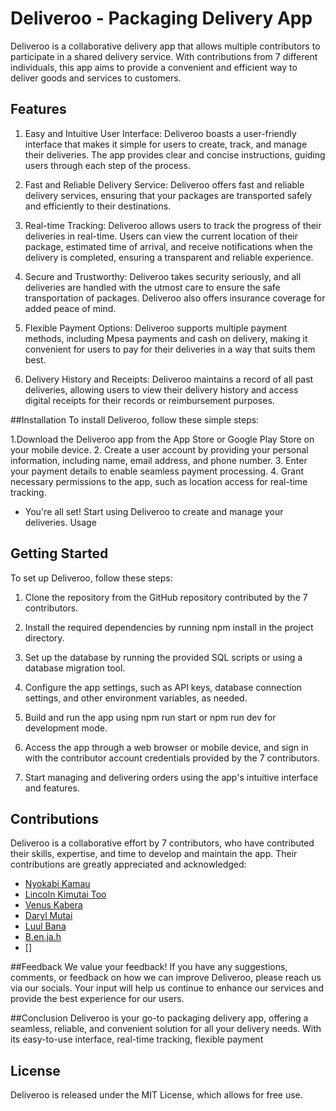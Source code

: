 # Deliveroo - Packaging Delivery App
Deliveroo is a collaborative delivery app that allows multiple contributors to participate in a shared delivery service. With contributions from 7 different individuals, this app aims to provide a convenient and efficient way to deliver goods and services to customers.

## Features
1. Easy and Intuitive User Interface: Deliveroo boasts a user-friendly interface that makes it simple for users to create, track, and manage their deliveries. The app provides clear and concise instructions, guiding users through each step of the process.

2. Fast and Reliable Delivery Service: Deliveroo offers fast and reliable delivery services, ensuring that your packages are transported safely and efficiently to their destinations.

3. Real-time Tracking: Deliveroo allows users to track the progress of their deliveries in real-time. Users can view the current location of their package, estimated time of arrival, and receive notifications when the delivery is completed, ensuring a transparent and reliable experience.

4. Secure and Trustworthy: Deliveroo takes security seriously, and all deliveries are handled with the utmost care to ensure the safe transportation of packages. Deliveroo also offers insurance coverage for added peace of mind.

5. Flexible Payment Options: Deliveroo supports multiple payment methods, including Mpesa payments and cash on delivery, making it convenient for users to pay for their deliveries in a way that suits them best.

6. Delivery History and Receipts: Deliveroo maintains a record of all past deliveries, allowing users to view their delivery history and access digital receipts for their records or reimbursement purposes.

##Installation
To install Deliveroo, follow these simple steps:

1.Download the Deliveroo app from the App Store or Google Play Store on your mobile device.
2. Create a user account by providing your personal information, including name, email address, and phone number.
3. Enter your payment details to enable seamless payment processing.
4. Grant necessary permissions to the app, such as location access for real-time tracking.
- You're all set! Start using Deliveroo to create and manage your deliveries.
Usage

## Getting Started
To set up Deliveroo, follow these steps:

1. Clone the repository from the GitHub repository contributed by the 7 contributors.

2. Install the required dependencies by running npm install in the project directory.

3. Set up the database by running the provided SQL scripts or using a database migration tool.

4. Configure the app settings, such as API keys, database connection settings, and other environment variables, as needed.

5. Build and run the app using npm run start or npm run dev for development mode.

6. Access the app through a web browser or mobile device, and sign in with the contributor account credentials provided by the 7 contributors.

7. Start managing and delivering orders using the app's intuitive interface and features.



## Contributions

Deliveroo is a collaborative effort by 7 contributors, who have contributed their skills, expertise, and time to develop and maintain the app. Their contributions are greatly appreciated and acknowledged:

* [Nyokabi Kamau](https://github.com/NyokabiKamau)
* [Lincoln Kimutai Too](https://github.com/LincKim)
* [Venus Kabera](https://github.com/venus714)
* [Daryl Mutai](https://github.com/Darylcosm0)
* [Luul Bana](https://github.com/LULAZ7)
* [B.en.ja.h
](https://github.com/Benjah7)
* []


##Feedback
We value your feedback! If you have any suggestions, comments, or feedback on how we can improve Deliveroo, please reach us via our socials. Your input will help us continue to enhance our services and provide the best experience for our users.

##Conclusion
Deliveroo is your go-to packaging delivery app, offering a seamless, reliable, and convenient solution for all your delivery needs. With its easy-to-use interface, real-time tracking, flexible payment

## License
Deliveroo is released under the MIT License, which allows for free use.




